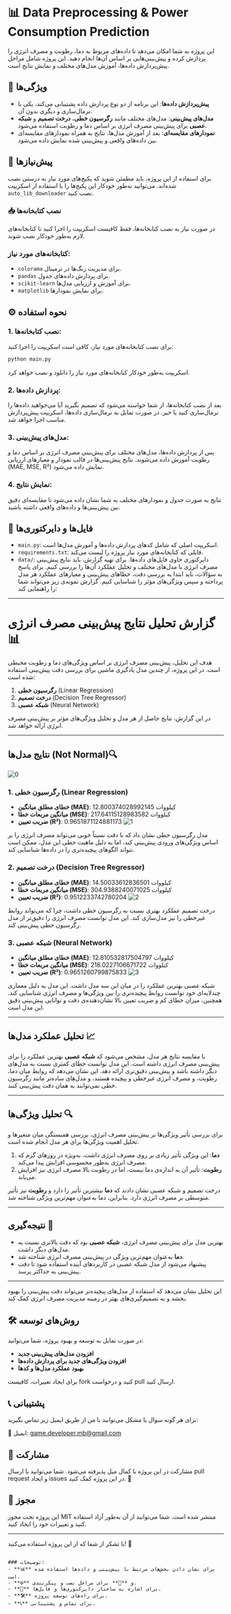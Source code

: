# 📊 Data Preprocessing & Power Consumption Prediction

این پروژه به شما امکان می‌دهد تا داده‌های مربوط به دما، رطوبت و مصرف انرژی را پردازش کرده و پیش‌بینی‌هایی بر اساس آن‌ها انجام دهید. این پروژه شامل مراحل پیش‌پردازش داده‌ها، آموزش مدل‌های مختلف و نمایش نتایج است.

## 🚀 ویژگی‌ها

- **پیش‌پردازش داده‌ها**: این برنامه از دو نوع پردازش داده پشتیبانی می‌کند، یکی با نرمال‌سازی و دیگری بدون آن.
- **مدل‌های پیش‌بینی**: مدل‌های مختلف مانند **رگرسیون خطی**، **درخت تصمیم** و **شبکه عصبی** برای پیش‌بینی مصرف انرژی بر اساس دما و رطوبت استفاده می‌شود.
- **نمودارهای مقایسه‌ای**: بعد از آموزش مدل‌ها، نتایج به همراه نمودارهای مقایسه‌ای بین داده‌های واقعی و پیش‌بینی شده نمایش داده می‌شود.

## 🔧 پیش‌نیازها

برای استفاده از این پروژه، باید مطمئن شوید که پکیج‌های مورد نیاز به درستی نصب شده‌اند. می‌توانید به‌طور خودکار این پکیج‌ها را با استفاده از اسکریپت `auto_lib_downloader` نصب کنید.

### 📥 نصب کتابخانه‌ها

در صورت نیاز به نصب کتابخانه‌ها، فقط کافیست اسکریپت را اجرا کنید تا کتابخانه‌های لازم به‌طور خودکار نصب شوند.

### کتابخانه‌های مورد نیاز:

- `colorama` برای مدیریت رنگ‌ها در ترمینال.
- `pandas` برای پردازش داده‌های جدول.
- `scikit-learn` برای آموزش و ارزیابی مدل‌ها.
- `matplotlib` برای نمایش نمودارها.

## ⚙️ نحوه استفاده

### 1. نصب کتابخانه‌ها:

برای نصب کتابخانه‌های مورد نیاز، کافی است اسکریپت را اجرا کنید:

```bash
python main.py
```

اسکریپت به‌طور خودکار کتابخانه‌های مورد نیاز را دانلود و نصب خواهد کرد.

### 2. پردازش داده‌ها:

بعد از نصب کتابخانه‌ها، از شما خواسته می‌شود که تصمیم بگیرید آیا می‌خواهید داده‌ها را نرمال‌سازی کنید یا خیر. در صورت تمایل به نرمال‌سازی داده‌ها، اسکریپت پیش‌پردازش مناسب اجرا خواهد شد.

### 3. مدل‌های پیش‌بینی:

پس از پردازش داده‌ها، مدل‌های مختلف برای پیش‌بینی مصرف انرژی بر اساس دما و رطوبت آموزش داده می‌شوند. نتایج پیش‌بینی‌ها در قالب نمودار و معیارهای ارزیابی (MAE, MSE, R²) نمایش داده می‌شود.

### 4. نمایش نتایج:

نتایج به صورت جدول و نمودارهای مختلف به شما نشان داده می‌شود تا مقایسه‌ای دقیق بین پیش‌بینی‌ها و داده‌های واقعی داشته باشید.

## 📂 فایل‌ها و دایرکتوری‌ها

- `main.py`: اسکریپت اصلی که شامل کدهای پردازش داده‌ها و آموزش مدل‌ها است.
- `requirements.txt`: فایلی که کتابخانه‌های مورد نیاز پروژه را لیست می‌کند.
- `data/`: دایرکتوری حاوی فایل‌های داده‌ها.
برای تهیه گزارش، باید نتایج پیش‌بینی مصرف انرژی با مدل‌های مختلف و تحلیل عملکرد آن‌ها را بررسی کنیم. برای پاسخ به سؤالات، باید ابتدا به بررسی دقت، خطاهای پیش‌بینی و معیارهای عملکرد هر مدل پرداخته و سپس ویژگی‌های مؤثر را شناسایی کنیم. گزارش نمونه‌ی زیر می‌تواند شما را راهنمایی کند:

---

# گزارش تحلیل نتایج پیش‌بینی مصرف انرژی 📊

هدف این تحلیل، پیش‌بینی مصرف انرژی بر اساس ویژگی‌های دما و رطوبت محیطی است. در این پروژه، از چندین مدل یادگیری ماشین برای بررسی دقت پیش‌بینی استفاده شده است:
1. **رگرسیون خطی** (Linear Regression)
2. **درخت تصمیم** (Decision Tree Regressor)
3. **شبکه عصبی** (Neural Network)

در این گزارش، نتایج حاصل از هر مدل و تحلیل ویژگی‌های مؤثر بر پیش‌بینی مصرف انرژی ارائه خواهد شد.

---

## نتایج مدل‌ها (Not Normal)🔍
![0]([images/your-image-file.png](https://github.com/mehrdadmb2/PredictiveEnergyModel/blob/main/pic/Screenshot%20(879).png))

### 1. رگرسیون خطی (Linear Regression)

- **خطای مطلق میانگین (MAE)**: 12.800374028992145 کیلووات
- **میانگین مربعات خطا (MSE)**: 217.64115128983582 کیلووات
- **ضریب تعیین (R²)**: 0.9651871124881173
![1]([images/your-image-file.png](https://github.com/mehrdadmb2/PredictiveEnergyModel/blob/main/pic/Figure_1.png))

مدل رگرسیون خطی نشان داد که با دقت نسبتاً خوبی می‌تواند مصرف انرژی را بر اساس ویژگی‌های ورودی پیش‌بینی کند، اما به دلیل ماهیت خطی این مدل، ممکن است نتواند الگوهای پیچیده‌تری را در داده‌ها شناسایی کند.

### 2. درخت تصمیم (Decision Tree Regressor)

- **خطای مطلق میانگین (MAE)**: 14.50033612836501 کیلووات
- **میانگین مربعات خطا (MSE)**: 304.9388240071025 کیلووات
- **ضریب تعیین (R²)**: 0.9512233742780204
![2]([images/your-image-file.png](https://github.com/mehrdadmb2/PredictiveEnergyModel/blob/main/pic/Figure_2.png))

درخت تصمیم عملکرد بهتری نسبت به رگرسیون خطی داشت، چرا که می‌تواند روابط غیرخطی را نیز مدل‌سازی کند. این مدل توانست مصرف انرژی را دقیق‌تر از مدل رگرسیون خطی پیش‌بینی کند.

### 3. شبکه عصبی (Neural Network)

- **خطای مطلق میانگین (MAE)**: 12.810532817504797 کیلووات
- **میانگین مربعات خطا (MSE)**: 218.0227106671722 کیلووات
- **ضریب تعیین (R²)**: 0.9651260799875833
![3]([images/your-image-file.png](https://github.com/mehrdadmb2/PredictiveEnergyModel/blob/main/pic/Figure_3.png))

شبکه عصبی بهترین عملکرد را در میان این سه مدل داشت. این مدل به دلیل معماری چندلایه‌ای خود توانست روابط پیچیده‌تری را بین ویژگی‌ها و مصرف انرژی شناسایی کند. همچنین، میزان خطای کم و ضریب تعیین بالا نشان‌دهنده‌ی دقت و توانایی پیش‌بینی دقیق این مدل است.

---

## تحلیل عملکرد مدل‌ها 📈

با مقایسه نتایج هر مدل، مشخص می‌شود که **شبکه عصبی** بهترین عملکرد را برای پیش‌بینی مصرف انرژی داشته است. این مدل توانست خطای کمتری نسبت به مدل‌های دیگر داشته باشد و پیش‌بینی دقیق‌تری ارائه دهد. این نشان می‌دهد که روابط میان دما، رطوبت، و مصرف انرژی غیرخطی و پیچیده هستند، و مدل‌های ساده‌تر مانند رگرسیون خطی نمی‌توانند به همان دقت پیش‌بینی کنند.

---

## تحلیل ویژگی‌ها 🔍

برای بررسی تأثیر ویژگی‌ها بر پیش‌بینی مصرف انرژی، بررسی همبستگی میان متغیرها و تحلیل اهمیت ویژگی‌ها برای هر مدل انجام شده است.

1. **دما**: این ویژگی تأثیر زیادی بر روی مصرف انرژی داشت، به‌ویژه در روزهای گرم که مصرف انرژی به‌طور محسوسی افزایش پیدا می‌کند.
2. **رطوبت**: تأثیر آن به اندازه‌ی دما نیست، اما در رطوبت بالا مصرف انرژی نیز افزایش می‌یابد.

درخت تصمیم و شبکه عصبی نشان دادند که **دما** بیشترین تأثیر را دارد و **رطوبت** نیز تأثیر متوسطی بر مصرف انرژی دارد. بنابراین، دما به‌عنوان مهم‌ترین ویژگی شناخته شد.

---

## نتیجه‌گیری 📝

- بهترین مدل برای پیش‌بینی مصرف انرژی، **شبکه عصبی** بود که دقت بالاتری نسبت به مدل‌های دیگر داشت.
- **دما** به‌عنوان مهم‌ترین ویژگی در پیش‌بینی مصرف انرژی شناخته شد.
- پیشنهاد می‌شود از مدل شبکه عصبی در کاربردهای آینده استفاده شود تا دقت پیش‌بینی به حداکثر برسد.

---

این تحلیل نشان می‌دهد که استفاده از مدل‌های پیچیده‌تر می‌تواند دقت پیش‌بینی را بهبود بخشد و به تصمیم‌گیری‌های بهتر در زمینه مدیریت مصرف انرژی کمک کند.
## 🛠️ روش‌های توسعه

در صورت تمایل به توسعه و بهبود پروژه، شما می‌توانید:

- **افزودن مدل‌های پیش‌بینی جدید**
- **افزودن ویژگی‌های جدید برای پردازش داده‌ها**
- **بهبود عملکرد مدل‌ها و کدها**

برای ایجاد تغییرات، کافیست fork کنید و درخواست pull ارسال کنید.

## 📞 پشتیبانی

برای هر گونه سوال یا مشکل می‌توانید با من از طریق ایمیل زیر تماس بگیرید:

📧 ایمیل: [game.developer.mb@gmail.com](mailto:game.developer.mb@gmail.com)

## 👥 مشارکت

مشارکت در این پروژه با کمال میل پذیرفته می‌شود. شما می‌توانید با ارسال pull request و ایجاد issues در این پروژه کمک کنید. 🙌

## 📝 مجوز

این پروژه تحت مجوز MIT منتشر شده است. شما می‌توانید از آن به‌طور آزاد استفاده کنید و تغییرات خود را ایجاد کنید.

---

با تشکر از شما که از این پروژه استفاده می‌کنید! 🙏
```

### توضیحات:
- **📊** برای نشان دادن بخش‌های مرتبط با پیش‌بینی و داده‌ها استفاده شده است.
- **⚙️** و **🔧** برای مراحل نصب و پیکربندی.
- **📂** برای اشاره به ساختار دایرکتوری‌ها و فایل‌ها.
- **🛠️** برای راه‌های توسعه پروژه.
- **📞** برای تماس و پشتیبانی.

